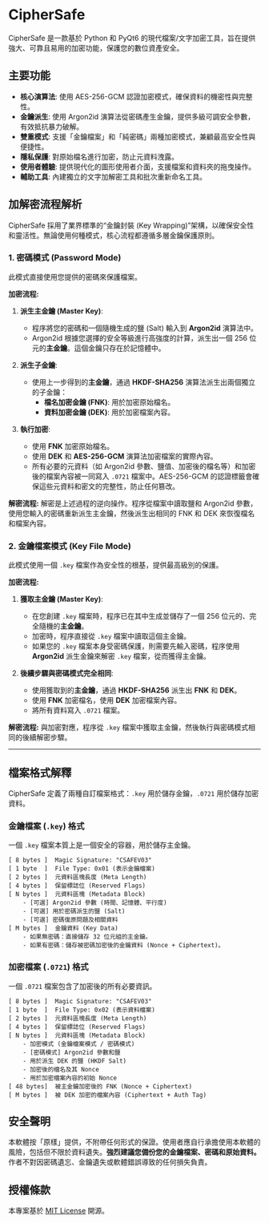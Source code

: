 # CipherSafe

CipherSafe 是一款基於 Python 和 PyQt6 的現代檔案/文字加密工具，旨在提供強大、可靠且易用的加密功能，保護您的數位資產安全。

## 主要功能

- **核心演算法**: 使用 AES-256-GCM 認證加密模式，確保資料的機密性與完整性。
- **金鑰派生**: 使用 Argon2id 演算法從密碼產生金鑰，提供多級可調安全參數，有效抵抗暴力破解。
- **雙重模式**: 支援「金鑰檔案」和「純密碼」兩種加密模式，兼顧最高安全性與便捷性。
- **隱私保護**: 對原始檔名進行加密，防止元資料洩露。
- **使用者體驗**: 提供現代化的圖形使用者介面，支援檔案和資料夾的拖曳操作。
- **輔助工具**: 內建獨立的文字加解密工具和批次重新命名工具。

## 加解密流程解析

CipherSafe 採用了業界標準的“金鑰封裝 (Key Wrapping)”架構，以確保安全性和靈活性。無論使用何種模式，核心流程都遵循多層金鑰保護原則。

### 1. 密碼模式 (Password Mode)

此模式直接使用您提供的密碼來保護檔案。

**加密流程:**

1.  **派生主金鑰 (Master Key)**:
    -   程序將您的密碼和一個隨機生成的鹽 (Salt) 輸入到 **Argon2id** 演算法中。
    -   Argon2id 根據您選擇的安全等級進行高強度的計算，派生出一個 256 位元的**主金鑰**。這個金鑰只存在於記憶體中。

2.  **派生子金鑰**:
    -   使用上一步得到的**主金鑰**，通過 **HKDF-SHA256** 演算法派生出兩個獨立的子金鑰：
        -   **檔名加密金鑰 (FNK)**: 用於加密原始檔名。
        -   **資料加密金鑰 (DEK)**: 用於加密檔案內容。

3.  **執行加密**:
    -   使用 **FNK** 加密原始檔名。
    -   使用 **DEK** 和 **AES-256-GCM** 演算法加密檔案的實際內容。
    -   所有必要的元資料（如 Argon2id 參數、鹽值、加密後的檔名等）和加密後的檔案內容被一同寫入 `.0721` 檔案中。AES-256-GCM 的認證標籤會確保這些元資料和密文的完整性，防止任何篡改。

**解密流程:**
解密是上述過程的逆向操作。程序從檔案中讀取鹽和 Argon2id 參數，使用您輸入的密碼重新派生主金鑰，然後派生出相同的 FNK 和 DEK 來恢復檔名和檔案內容。

### 2. 金鑰檔案模式 (Key File Mode)

此模式使用一個 `.key` 檔案作為安全性的根基，提供最高級別的保護。

**加密流程:**

1.  **獲取主金鑰 (Master Key)**:
    -   在您創建 `.key` 檔案時，程序已在其中生成並儲存了一個 256 位元的、完全隨機的**主金鑰**。
    -   加密時，程序直接從 `.key` 檔案中讀取這個主金鑰。
    -   如果您的 `.key` 檔案本身受密碼保護，則需要先輸入密碼，程序使用 **Argon2id** 派生金鑰來解密 `.key` 檔案，從而獲得主金鑰。

2.  **後續步驟與密碼模式完全相同**:
    -   使用獲取到的**主金鑰**，通過 **HKDF-SHA256** 派生出 **FNK** 和 **DEK**。
    -   使用 **FNK** 加密檔名，使用 **DEK** 加密檔案內容。
    -   將所有資料寫入 `.0721` 檔案。

**解密流程:**
與加密對應，程序從 `.key` 檔案中獲取主金鑰，然後執行與密碼模式相同的後續解密步驟。

---

## 檔案格式解釋

CipherSafe 定義了兩種自訂檔案格式：`.key` 用於儲存金鑰，`.0721` 用於儲存加密資料。

### 金鑰檔案 (`.key`) 格式

一個 `.key` 檔案本質上是一個安全的容器，用於儲存主金鑰。

```
[ 8 bytes ]  Magic Signature: "CSAFEV03"
[ 1 byte  ]  File Type: 0x01 (表示金鑰檔案)
[ 2 bytes ]  元資料區塊長度 (Meta Length)
[ 4 bytes ]  保留標誌位 (Reserved Flags)
[ N bytes ]  元資料區塊 (Metadata Block)
    - [可選] Argon2id 參數 (時間、記憶體、平行度)
    - [可選] 用於密碼派生的鹽 (Salt)
    - [可選] 密碼復原問題及相關資料
[ M bytes ]  金鑰資料 (Key Data)
    - 如果無密碼：直接儲存 32 位元組的主金鑰。
    - 如果有密碼：儲存被密碼加密後的金鑰資料 (Nonce + Ciphertext)。
```

### 加密檔案 (`.0721`) 格式

一個 `.0721` 檔案包含了加密後的所有必要資訊。

```
[ 8 bytes ]  Magic Signature: "CSAFEV03"
[ 1 byte  ]  File Type: 0x02 (表示資料檔案)
[ 2 bytes ]  元資料區塊長度 (Meta Length)
[ 4 bytes ]  保留標誌位 (Reserved Flags)
[ N bytes ]  元資料區塊 (Metadata Block)
    - 加密模式 (金鑰檔案模式 / 密碼模式)
    - [密碼模式] Argon2id 參數和鹽
    - 用於派生 DEK 的鹽 (HKDF Salt)
    - 加密後的檔名及其 Nonce
    - 用於加密檔案內容的初始 Nonce
[ 48 bytes]  被主金鑰加密後的 FNK (Nonce + Ciphertext)
[ M bytes ]  被 DEK 加密的檔案內容 (Ciphertext + Auth Tag)
```

## 安全聲明

本軟體按「原樣」提供，不附帶任何形式的保證。使用者應自行承擔使用本軟體的風險，包括但不限於資料遺失。**強烈建議您備份您的金鑰檔案、密碼和原始資料。** 作者不對因密碼遺忘、金鑰遺失或軟體錯誤導致的任何損失負責。

## 授權條款

本專案基於 [MIT License](LICENSE) 開源。
